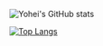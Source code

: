 ![Yohei's GitHub stats](https://github-readme-stats.vercel.app/api?username=yohei222&show_icons=true&theme=radical)

[![Top Langs](https://github-readme-stats.vercel.app/api/top-langs/?username=yohei222&layout=compact)](https://github.com/yohei222/github-readme-stats)

